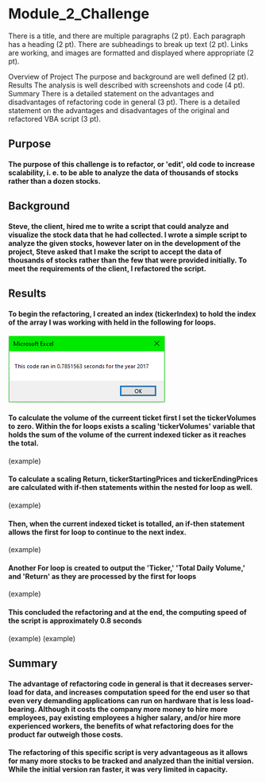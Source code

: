 # Module_2_Challenge

There is a title, and there are multiple paragraphs (2 pt).
Each paragraph has a heading (2 pt).
There are subheadings to break up text (2 pt).
Links are working, and images are formatted and displayed where appropriate (2 pt).

Overview of Project
The purpose and background are well defined (2 pt).
Results
The analysis is well described with screenshots and code (4 pt).
Summary
There is a detailed statement on the advantages and disadvantages of refactoring code in general (3 pt).
There is a detailed statement on the advantages and disadvantages of the original and refactored VBA script (3 pt).

## Purpose
####    The purpose of this challenge is to refactor, or 'edit', old code  to increase  scalability, i. e. to be able to analyze the data of thousands of stocks rather than a dozen stocks.

## Background
####    Steve, the client, hired me to write a script that could analyze and visualize the stock data that he had collected.  I wrote a simple script to analyze the given stocks, however later on in the development of the project, Steve asked that I make the script to accept the data of thousands of stocks rather than the few that were provided initially.  To meet the requirements of the client, I refactored the script.

## Results
####    To begin the refactoring, I created an index (tickerIndex) to hold the index of the array I was working with held in the following for loops.
![Time to Run 2017](Resources/VBA_Challenge_2017.png)

####    To calculate the volume of the curreent ticket first I set the tickerVolumes to zero.  Within the for loops exists a scaling 'tickerVolumes' variable that holds the sum of the volume of the current indexed ticker as it reaches the total.
(example)

####    To calculate a scaling Return, tickerStartingPrices and tickerEndingPrices are calculated with if-then statements within the nested for loop as well.
(example)

####    Then, when the current indexed ticket is totalled, an if-then statement allows the first for loop to continue to the next index.
(example)

####    Another For loop is created to output the 'Ticker,' 'Total Daily Volume,' and 'Return' as they are processed by the first for loops
(example)

####    This concluded the refactoring and at the end, the computing speed of the script is approximately 0.8 seconds
(example)
(example)

## Summary
####    The advantage of refactoring code in general is that it decreases server-load for data, and increases computation speed for the end user so that even very demanding applications can run on hardware that is less load-bearing.  Although it costs the company more money to hire more employees, pay existing employees a higher salary, and/or hire more experienced workers, the benefits of what refactoring does for the product far outweigh those costs.

####    The refactoring of this specific script is very advantageous as it allows for many more stocks to be tracked and analyzed than the initial version.  While the initial version ran faster, it was very limited in capacity.